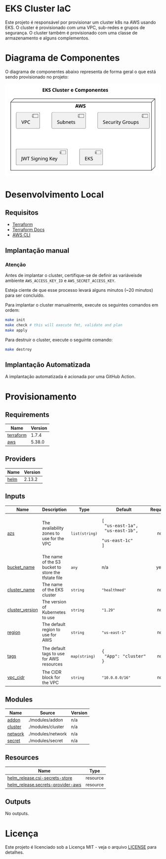 # EKS Cluster IaC

Este projeto é responsável por provisionar um cluster k8s na AWS usando EKS. O cluster é provisionado com uma VPC, sub-redes e grupos de segurança. O cluster também é provisionado com uma classe de armazenamento e alguns complementos.

# Diagrama de Componentes

O diagrama de componentes abaixo representa de forma geral o que está sendo provisionado no projeto:

![architecture](./docs/architecture.svg)

# Desenvolvimento Local

## Requisitos

- [Terraform](https://www.terraform.io/downloads.html)
- [Terraform Docs](https://github.com/terraform-docs/terraform-docs)
- [AWS CLI](https://aws.amazon.com/cli/)

## Implantação manual

### Atenção

Antes de implantar o cluster, certifique-se de definir as variáveis ​​de ambiente `AWS_ACCESS_KEY_ID` e `AWS_SECRET_ACCESS_KEY`.

Esteja ciente de que esse processo levará alguns minutos (~20 minutos) para ser concluído.

Para implantar o cluster manualmente, execute os seguintes comandos em ordem:

```bash
make init
make check # this will execute fmt, validate and plan
make apply
```

Para destruir o cluster, execute o seguinte comando:

```bash
make destroy
```

## Implantação Automatizada

A implantação automatizada é acionada por uma GitHub Action.

# Provisionamento
<!-- BEGIN_TF_DOCS -->

## Requirements

| Name                                                                      | Version |
| ------------------------------------------------------------------------- | ------- |
| <a name="requirement_terraform"></a> [terraform](#requirement\_terraform) | 1.7.4   |
| <a name="requirement_aws"></a> [aws](#requirement\_aws)                   | 5.38.0  |
## Providers

| Name                                                 | Version |
| ---------------------------------------------------- | ------- |
| <a name="provider_helm"></a> [helm](#provider\_helm) | 2.13.2  |
## Inputs

| Name                                                                              | Description                                         | Type           | Default                                                                   | Required |
| --------------------------------------------------------------------------------- | --------------------------------------------------- | -------------- | ------------------------------------------------------------------------- | :------: |
| <a name="input_azs"></a> [azs](#input\_azs)                                       | The availability zones to use for the VPC           | `list(string)` | <pre>[<br>  "us-east-1a",<br>  "us-east-1b",<br>  "us-east-1c"<br>]</pre> |    no    |
| <a name="input_bucket_name"></a> [bucket\_name](#input\_bucket\_name)             | The name of the S3 bucket to store the tfstate file | `any`          | n/a                                                                       |   yes    |
| <a name="input_cluster_name"></a> [cluster\_name](#input\_cluster\_name)          | The name of the EKS cluster                         | `string`       | `"healthmed"`                                                             |    no    |
| <a name="input_cluster_version"></a> [cluster\_version](#input\_cluster\_version) | The version of Kubernetes to use                    | `string`       | `"1.29"`                                                                  |    no    |
| <a name="input_region"></a> [region](#input\_region)                              | The default region to use for AWS                   | `string`       | `"us-east-1"`                                                             |    no    |
| <a name="input_tags"></a> [tags](#input\_tags)                                    | The default tags to use for AWS resources           | `map(string)`  | <pre>{<br>  "App": "cluster"<br>}</pre>                                   |    no    |
| <a name="input_vpc_cidr"></a> [vpc\_cidr](#input\_vpc\_cidr)                      | The CIDR block for the VPC                          | `string`       | `"10.0.0.0/16"`                                                           |    no    |
## Modules

| Name                                                      | Source            | Version |
| --------------------------------------------------------- | ----------------- | ------- |
| <a name="module_addon"></a> [addon](#module\_addon)       | ./modules/addon   | n/a     |
| <a name="module_cluster"></a> [cluster](#module\_cluster) | ./modules/cluster | n/a     |
| <a name="module_network"></a> [network](#module\_network) | ./modules/network | n/a     |
| <a name="module_secret"></a> [secret](#module\_secret)    | ./modules/secret  | n/a     |
## Resources

| Name                                                                                                                      | Type     |
| ------------------------------------------------------------------------------------------------------------------------- | -------- |
| [helm_release.csi-secrets-store](https://registry.terraform.io/providers/hashicorp/helm/latest/docs/resources/release)    | resource |
| [helm_release.secrets-provider-aws](https://registry.terraform.io/providers/hashicorp/helm/latest/docs/resources/release) | resource |
## Outputs

No outputs.
<!-- END_TF_DOCS -->

# Licença

Este projeto é licenciado sob a Licença MIT - veja o arquivo [LICENSE](LICENSE) para detalhes.